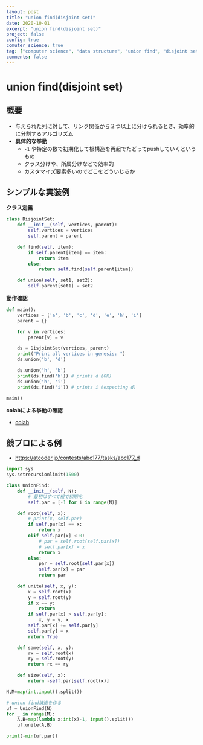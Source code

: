 ```yaml
---
layout: post
title: "union find(disjoint set)"
date: 2020-10-01
excerpt: "union find(disjoint set)"
project: false
config: true
comuter_science: true
tag: ["computer science", "data structure", "union find", "disjoint set"]
comments: false
---
```


# union find(disjoint set)

## 概要
 - 与えられた列に対して、リンク関係から２つ以上に分けられるとき、効率的に分割するアルゴリズム
 - **具体的な挙動**
   - `-1` や特定の数で初期化して根構造を再起でたどってpushしていくというもの
   - クラス分けや、所属分けなどで効率的
   - カスタマイズ要素多いのでどこをどういじるか

## シンプルな実装例

**クラス定義**
```python
class DisjointSet:
    def __init__(self, vertices, parent):
        self.vertices = vertices
        self.parent = parent

    def find(self, item):
        if self.parent[item] == item:
            return item
        else:
            return self.find(self.parent[item])

    def union(self, set1, set2):
        self.parent[set1] = set2
```

**動作確認**
```python
def main():
    vertices = ['a', 'b', 'c', 'd', 'e', 'h', 'i']
    parent = {}

    for v in vertices:
        parent[v] = v

    ds = DisjointSet(vertices, parent)
    print("Print all vertices in genesis: ")
    ds.union('b', 'd')

    ds.union('h', 'b')
    print(ds.find('h')) # prints d (OK)
    ds.union('h', 'i')
    print(ds.find('i')) # prints i (expecting d)

main()
```

**colabによる挙動の確認**
 - [colab](https://colab.research.google.com/drive/1FkGrNChetNH2w3ZjrItNTDSOZuwp9SbR?usp=sharing)


## 競プロによる例
 - https://atcoder.jp/contests/abc177/tasks/abc177_d

```python
import sys
sys.setrecursionlimit(1500)

class UnionFind:
    def __init__(self, N):
        # 最初はすべて根で初期化
        self.par = [-1 for i in range(N)]

    def root(self, x):
        # print(x, self.par)
        if self.par[x] == x:
            return x
        elif self.par[x] < 0:
            # par = self.root(self.par[x])
            # self.par[x] = x
            return x
        else:
            par = self.root(self.par[x])
            self.par[x] = par
            return par
        
    def unite(self, x, y):
        x = self.root(x)
        y = self.root(y)
        if x == y:
            return
        if self.par[x] > self.par[y]:
            x, y = y, x
        self.par[x] += self.par[y]
        self.par[y] = x
        return True

    def same(self, x, y):
        rx = self.root(x)
        ry = self.root(y)
        return rx == ry

    def size(self, x):
        return -self.par[self.root(x)]

N,M=map(int,input().split())

# union find構造を作る
uf = UnionFind(N)
for _ in range(M):
    A,B=map(lambda x:int(x)-1, input().split())
    uf.unite(A,B)

print(-min(uf.par))
```
